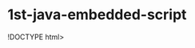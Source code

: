 # 1st-java-embedded-script
!DOCTYPE html>
<head>
    <title>First Javascript</title>
<script>
    window.onload = function()
    {
        var age = 42;
        var ageIn10Years = age + 10;
        document.getElementById("output").innerHTML = "<h1>You are " + age +" years old</h1>";
        document.getElementById("output").innerHTML += "in ten years you will be " + ageIn10Years + " years old.";
    
    }
</script>
</head>
<body>
    <div id="output"></div>
</body>
</html>
